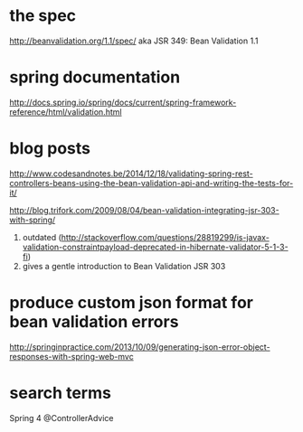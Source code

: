 # the spec #

http://beanvalidation.org/1.1/spec/ aka JSR 349: Bean Validation 1.1

# spring documentation #
http://docs.spring.io/spring/docs/current/spring-framework-reference/html/validation.html

# blog posts #
http://www.codesandnotes.be/2014/12/18/validating-spring-rest-controllers-beans-using-the-bean-validation-api-and-writing-the-tests-for-it/

http://blog.trifork.com/2009/08/04/bean-validation-integrating-jsr-303-with-spring/

1. outdated (http://stackoverflow.com/questions/28819299/is-javax-validation-constraintpayload-deprecated-in-hibernate-validator-5-1-3-fi)
1. gives a gentle introduction to Bean Validation JSR 303


# produce custom json format for bean validation errors #
http://springinpractice.com/2013/10/09/generating-json-error-object-responses-with-spring-web-mvc


# search terms #
Spring 4 @ControllerAdvice